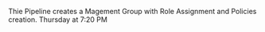 Thie Pipeline creates a Magement Group with Role Assignment and Policies creation.
Thursday at 7:20 PM